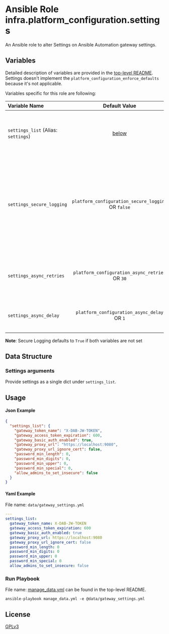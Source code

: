 # Ansible Role infra.platform_configuration.settings

An Ansible role to alter Settings on Ansible Automation gateway settings.

## Variables

Detailed description of variables are provided in the [top-level README](../../README.md).  
Settings doesn't implement the `platform_configuration_enforce_defaults` because it's not applicable.

Variables specific for this role are following:

| Variable Name                                   |                   Default Value                    | Required | Description                                                                                                                                                     |                                                      |
|:------------------------------------------------|:--------------------------------------------------:|:--------:|:----------------------------------------------------------------------------------------------------------------------------------------------------------------|:----------------------------------------------------:|
| `settings_list` (Alias: `settings`)          |            [below](#settings-arguments)            |   yes    | Data structure describing your setting entries described below.                                                                                                 |        [more](../../README.md#data-variables)        |
| `settings_secure_logging` | `platform_configuration_secure_logging` OR `false`  |    no    | Whether or not to include the sensitive settings role tasks in the log. Set this value to `True` if you will be providing your sensitive values from elsewhere. |   [more](../../README.md#secure-logging-variables)   |
| `settings_async_retries`  |   `platform_configuration_async_retries` OR `30`    |    no    | This variable sets the number of retries to attempt for the role.                                                                                               | [more](../../README.md#asynchronous-retry-variables) |
| `settings_async_delay`    |     `platform_configuration_async_delay` OR `1`     |    no    | This sets the delay between retries for the role.                                                                                                               | [more](../../README.md#asynchronous-retry-variables) |

**Note**: Secure Logging defaults to `True` if both variables are not set

## Data Structure

### Settings arguments

Provide settings as a single dict under `settings_list`.

## Usage

#### Json Example

```json
{
  "settings_list": {
    "gateway_token_name": "X-DAB-JW-TOKEN",
    "gateway_access_token_expiration": 600,
    "gateway_basic_auth_enabled": true,
    "gateway_proxy_url": "https://localhost:9080",
    "gateway_proxy_url_ignore_cert": false,
    "password_min_length": 0,
    "password_min_digits": 0,
    "password_min_upper": 0,
    "password_min_special": 0,
    "allow_admins_to_set_insecure": false
  }
}

```

#### Yaml Example

File name: `data/gateway_settings.yml`

```yaml
---
settings_list:
  gateway_token_name: X-DAB-JW-TOKEN
  gateway_access_token_expiration: 600
  gateway_basic_auth_enabled: true
  gateway_proxy_url: https://localhost:9080
  gateway_proxy_url_ignore_cert: false
  password_min_length: 0
  password_min_digits: 0
  password_min_upper: 0
  password_min_special: 0
  allow_admins_to_set_insecure: false


```

### Run Playbook

File name: [manage_data.yml](../../README.md#example-ansible-playbook) can be found in the top-level README.

```shell
ansible-playbook manage_data.yml -e @data/gateway_settings.yml
```

## License

[GPLv3](https://github.com/ansible/aap-gateway/gateway_configuration_collection/COPYING)
